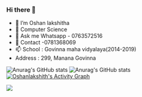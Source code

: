 ### Hi there 👋

- 🔭 I’m Oshan lakshitha
- 🌱  Computer Science 
- 💬 Ask me Whatsapp - 0763572516
- 💬 Contact -0781368069
- 📫  School : Govinna maha vidyalaya(2014-2019)
-  Address : 299, Manana Govinna

![Anurag's GitHub stats](https://github-readme-stats.vercel.app/api?username=Oshanlakshith&hide=contribs,prs)
![Anurag's GitHub stats](https://github-readme-stats.vercel.app/api?username=Oshanlakshith&show_icons=true&theme=radical)
<a href="https://github.com/Oshanlakshitha146/github-readme-activity-graph"><img alt="Oshanlakshith's Activity Graph" src="https://activity-graph.herokuapp.com/graph?username=Oshanlakshith&bg_color=0D1117&color=5BCDEC&line=5BCDEC&point=FFFFFF&hide_border=true" /></a>

![](https://komarev.com/ghpvc/?username=your-github-username&color=green)
